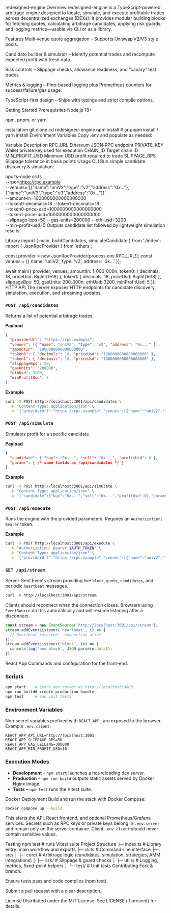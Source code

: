 redesigned-engine
Overview
redesigned-engine is a TypeScript-powered arbitrage engine designed to locate, simulate, and execute profitable trades across decentralized exchanges (DEXs).
It provides modular building blocks for fetching quotes, calculating arbitrage candidates, applying risk guards, and logging metrics—usable via CLI or as a library.

Features
Multi‑venue quote aggregation – Supports Uniswap V2/V3 style pools.

Candidate builder & simulator – Identify potential trades and recompute expected profit with fresh data.

Risk controls – Slippage checks, allowance readiness, and “canary” test trades.

Metrics & logging – Pino-based logging plus Prometheus counters for success/failure/gas usage.

TypeScript-first design – Ships with typings and strict compile options.

Getting Started
Prerequisites
Node.js 18+

npm, pnpm, or yarn

Installation
git clone <repo-url>
cd redesigned-engine
npm install           # or pnpm install / yarn install
Environment Variables
Copy .env and populate as needed:

Variable	Description
RPC_URL	Ethereum JSON‑RPC endpoint
PRIVATE_KEY	Wallet private key used for execution
CHAIN_ID	Target chain ID
MIN_PROFIT_USD	Minimum USD profit required to trade
SLIPPAGE_BPS	Slippage tolerance in basis points
Usage
CLI
Run simple candidate discovery & simulation:

npx ts-node cli.ts \
  --rpc=https://rpc.example \
  --venues='[{"name":"uniV2","type":"v2","address":"0x..."},{"name":"uniV3","type":"v3","address":"0x..."}]' \
  --amount-in=1000000000000000000 \
  --token0-decimals=18 --token1-decimals=18 \
  --token0-price-usd=1000000000000000000 \
  --token1-price-usd=1000000000000000000 \
  --slippage-bps=50 --gas-units=200000 --eth-usd=3200 \
  --min-profit-usd=5
Outputs candidate list followed by lightweight simulation results.

Library
import { main, buildCandidates, simulateCandidate } from './index';
import { JsonRpcProvider } from 'ethers';

const provider = new JsonRpcProvider(process.env.RPC_URL!);
const venues = [{ name: 'uniV2', type: 'v2', address: '0x...' }];

await main({
  provider,
  venues,
  amountIn: 1_000_000n,
  token0: { decimals: 18, priceUsd: BigInt(1e18) },
  token1: { decimals: 18, priceUsd: BigInt(1e18) },
  slippageBps: 50,
  gasUnits: 200_000n,
  ethUsd: 3200,
  minProfitUsd: 5
});
HTTP API
The server exposes HTTP endpoints for candidate discovery, simulation, execution, and streaming updates.

### `POST /api/candidates`
Returns a list of potential arbitrage trades.

**Payload**

```json
{
  "providerUrl": "https://rpc.example",
  "venues": [{ "name": "uniV2", "type": "v2", "address": "0x..." }],
  "amountIn": "1000000000000000000",
  "token0": { "decimals": 18, "priceUsd": "1000000000000000000" },
  "token1": { "decimals": 18, "priceUsd": "1000000000000000000" },
  "slippageBps": 50,
  "gasUnits": "200000",
  "ethUsd": 3200,
  "minProfitUsd": 5
}
```

**Example**

```bash
curl -X POST http://localhost:3001/api/candidates \
  -H "Content-Type: application/json" \
  -d '{"providerUrl":"https://rpc.example","venues":[{"name":"uniV2","type":"v2","address":"0x..."}],"amountIn":"1000000000000000000","token0":{"decimals":18,"priceUsd":"1000000000000000000"},"token1":{"decimals":18,"priceUsd":"1000000000000000000"},"slippageBps":50,"gasUnits":"200000","ethUsd":3200,"minProfitUsd":5}'
```

### `POST /api/simulate`
Simulates profit for a specific candidate.

**Payload**

```json
{
  "candidate": { "buy": "0x...", "sell": "0x...", "profitUsd": 0 },
  "params": { /* same fields as /api/candidates */ }
}
```

**Example**

```bash
curl -X POST http://localhost:3001/api/simulate \
  -H "Content-Type: application/json" \
  -d '{"candidate":{"buy":"0x...","sell":"0x...","profitUsd":0},"params":{"providerUrl":"https://rpc.example","venues":[{"name":"uniV2","type":"v2","address":"0x..."}],"amountIn":"1000000000000000000","token0":{"decimals":18,"priceUsd":"1000000000000000000"},"token1":{"decimals":18,"priceUsd":"1000000000000000000"},"slippageBps":50,"gasUnits":"200000","ethUsd":3200,"minProfitUsd":5}}'
```

### `POST /api/execute`
Runs the engine with the provided parameters. Requires an `Authorization: Bearer` token.

**Example**

```bash
curl -X POST http://localhost:3001/api/execute \
  -H "Authorization: Bearer $AUTH_TOKEN" \
  -H "Content-Type: application/json" \
  -d '{"providerUrl":"https://rpc.example","venues":[{"name":"uniV2","type":"v2","address":"0x..."}],"amountIn":"1000000000000000000","token0":{"decimals":18,"priceUsd":"1000000000000000000"},"token1":{"decimals":18,"priceUsd":"1000000000000000000"},"slippageBps":50,"gasUnits":"200000","ethUsd":3200,"minProfitUsd":5}'
```

### `GET /api/stream`
Server-Sent Events stream providing live `block`, `quote`, `candidates`, and periodic `heartbeat` messages.

```bash
curl -N http://localhost:3001/api/stream
```

Clients should reconnect when the connection closes. Browsers using
`EventSource` do this automatically and will resume listening after a
disconnect.

```js
const stream = new EventSource('http://localhost:3001/api/stream');
stream.addEventListener('heartbeat', () => {
  // heartbeat received – connection alive
});
stream.addEventListener('block', (e) => {
  console.log('new block', JSON.parse(e.data));
});
```

React App
Commands and configuration for the front-end.

### Scripts

```bash
npm start    # start dev server at http://localhost:3000
npm run build# create production bundle
npm test     # run unit tests
```

### Environment Variables
Non‑secret variables prefixed with `REACT_APP_` are exposed to the browser. Example `.env.client`:

```
REACT_APP_API_URL=http://localhost:3001
REACT_APP_SLIPPAGE_BPS=50
REACT_APP_GAS_CEILING=300000
REACT_APP_MIN_PROFIT_USD=10
```

### Execution Modes
- **Development** – `npm start` launches a hot‑reloading dev server.
- **Production** – `npm run build` outputs static assets served by Docker Nginx image.
- **Tests** – `npm test` runs the Vitest suite.

Docker Deployment
Build and run the stack with Docker Compose:

```bash
docker compose up --build
```

This starts the API, React frontend, and optional Prometheus/Grafana services. Secrets such as RPC keys or private keys belong in `.env.server` and remain only on the server container. Client `.env.client` should never contain sensitive values.

Testing
npm test          # runs Vitest suite
Project Structure
├─ index.ts             # Library entry: main workflow and exports
├─ cli.ts               # Command-line interface
├─ src/
│  ├─ core/             # Arbitrage logic (candidates, simulation, strategies, AMM integrations)
│  ├─ risk/             # Slippage & guard checks
│  ├─ utils/            # Logging, metrics, fixed-point helpers
│  └─ test/             # Unit tests
Contributing
Fork & branch.

Ensure tests pass and code compiles (npm test).

Submit a pull request with a clear description.

License
Distributed under the MIT License. See LICENSE (if present) for details.
